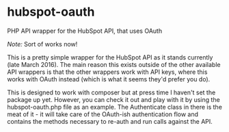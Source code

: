 # hubspot-oauth
PHP API wrapper for the HubSpot API, that uses OAuth

*Note:* Sort of works now!

This is a pretty simple wrapper for the HubSpot API as it stands currently (late March 2016). The main reason this exists outside of the other available API wrappers is that the other wrappers work with API keys, where this works with OAuth instead (which is what it seems they'd prefer you do).

This is designed to work with composer but at press time I haven't set the package up yet. However, you can check it out and play with it by using the hubspot-oauth.php file as an example. The Authenticate class in there is the meat of it - it will take care of the OAuth-ish authentication flow and contains the methods necessary to re-auth and run calls against the API. 